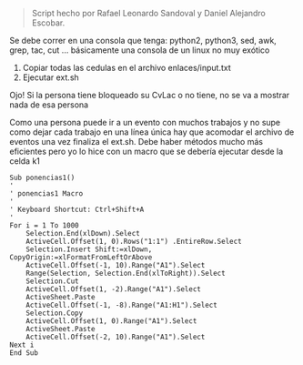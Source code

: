 > Script hecho por Rafael Leonardo Sandoval y Daniel Alejandro Escobar.

Se debe correr en una consola que tenga: python2, python3, sed, awk, grep, tac, cut ... básicamente una consola de un linux no muy exótico

1) Copiar todas las cedulas en el archivo enlaces/input.txt
2) Ejecutar ext.sh

Ojo! Si la persona tiene bloqueado su CvLac o no tiene, no se va a mostrar nada de esa persona


Como una persona puede ir a un evento con muchos trabajos y no supe como dejar cada trabajo en una línea única hay que acomodar el archivo
de eventos una vez finaliza el ext.sh. Debe haber métodos mucho más eficientes pero yo lo hice con un macro que se debería ejecutar desde 
la celda k1

    Sub ponencias1()
    '
    ' ponencias1 Macro
    '
    ' Keyboard Shortcut: Ctrl+Shift+A
    '
    For i = 1 To 1000
        Selection.End(xlDown).Select
        ActiveCell.Offset(1, 0).Rows("1:1") .EntireRow.Select
        Selection.Insert Shift:=xlDown,     CopyOrigin:=xlFormatFromLeftOrAbove
        ActiveCell.Offset(-1, 10).Range("A1").Select
        Range(Selection, Selection.End(xlToRight)).Select
        Selection.Cut
        ActiveCell.Offset(1, -2).Range("A1").Select
        ActiveSheet.Paste
        ActiveCell.Offset(-1, -8).Range("A1:H1").Select
        Selection.Copy
        ActiveCell.Offset(1, 0).Range("A1").Select
        ActiveSheet.Paste
        ActiveCell.Offset(-2, 10).Range("A1").Select
    Next i
    End Sub
